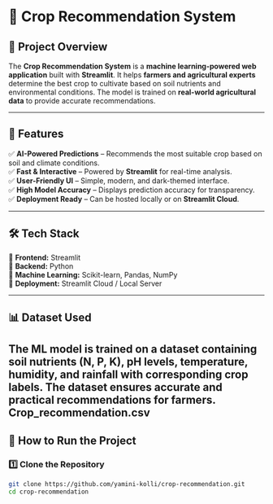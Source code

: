# 🌱 Crop Recommendation System 
## 📌 Project Overview  
The **Crop Recommendation System** is a **machine learning-powered web application** built with **Streamlit**. It helps **farmers and agricultural experts** determine the best crop to cultivate based on soil nutrients and environmental conditions. The model is trained on **real-world agricultural data** to provide accurate recommendations.  

---

## 🎯 **Features**  
✅ **AI-Powered Predictions** – Recommends the most suitable crop based on soil and climate conditions.  
✅ **Fast & Interactive** – Powered by **Streamlit** for real-time analysis.  
✅ **User-Friendly UI** – Simple, modern, and dark-themed interface.  
✅ **High Model Accuracy** – Displays prediction accuracy for transparency.  
✅ **Deployment Ready** – Can be hosted locally or on **Streamlit Cloud**.  

---

## 🛠️ **Tech Stack**  
🔹 **Frontend:** Streamlit  
🔹 **Backend:** Python  
🔹 **Machine Learning:** Scikit-learn, Pandas, NumPy  
🔹 **Deployment:** Streamlit Cloud / Local Server  

---

## 📊 **Dataset Used**  
The ML model is trained on a dataset containing **soil nutrients (N, P, K), pH levels, temperature, humidity, and rainfall** with corresponding crop labels. The dataset ensures **accurate and practical recommendations** for farmers.  
    Crop_recommendation.csv
---

## 🚀 **How to Run the Project**  
### **1️⃣ Clone the Repository**  
```bash
git clone https://github.com/yamini-kolli/crop-recommendation.git
cd crop-recommendation
